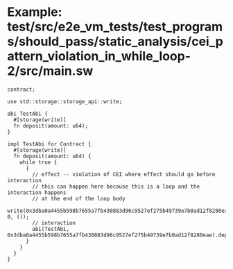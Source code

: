 # Example: test/src/e2e_vm_tests/test_programs/should_pass/static_analysis/cei_pattern_violation_in_while_loop-2/src/main.sw

```sway
contract;

use std::storage::storage_api::write;

abi TestAbi {
  #[storage(write)]
  fn deposit(amount: u64);
}

impl TestAbi for Contract {
  #[storage(write)]
  fn deposit(amount: u64) {
    while true {
      {
        // effect -- violation of CEI where effect should go before interaction
        // this can happen here because this is a loop and the interaction happens
        // at the end of the loop body
        write(0x3dba0a4455b598b7655a7fb430883d96c9527ef275b49739e7b0ad12f8280eae, 0, ());
        // interaction
        abi(TestAbi, 0x3dba0a4455b598b7655a7fb430883d96c9527ef275b49739e7b0ad12f8280eae).deposit(amount);
      }
    }
  }
}

```
